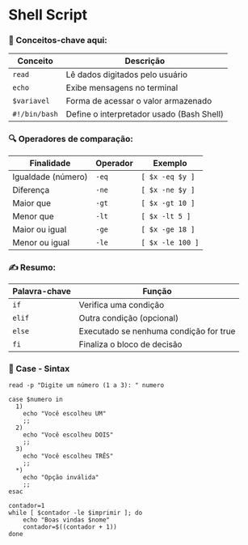 # Shell Script

### 🧠 Conceitos-chave aqui:

| Conceito      | Descrição                                 |
| ------------- | ----------------------------------------- |
| `read`        | Lê dados digitados pelo usuário           |
| `echo`        | Exibe mensagens no terminal               |
| `$variavel`   | Forma de acessar o valor armazenado       |
| `#!/bin/bash` | Define o interpretador usado (Bash Shell) |

### 🔍 Operadores de comparação:

| Finalidade         | Operador | Exemplo          |
| ------------------ | -------- | ---------------- |
| Igualdade (número) | `-eq`    | `[ $x -eq $y ]`  |
| Diferença          | `-ne`    | `[ $x -ne $y ]`  |
| Maior que          | `-gt`    | `[ $x -gt 10 ]`  |
| Menor que          | `-lt`    | `[ $x -lt 5 ]`   |
| Maior ou igual     | `-ge`    | `[ $x -ge 18 ]`  |
| Menor ou igual     | `-le`    | `[ $x -le 100 ]` |

### ✍️ Resumo:

| Palavra-chave | Função                                 |
| ------------- | -------------------------------------- |
| `if`          | Verifica uma condição                  |
| `elif`        | Outra condição (opcional)              |
| `else`        | Executado se nenhuma condição for true |
| `fi`          | Finaliza o bloco de decisão            |

### 🧠 Case - Sintax

```
read -p "Digite um número (1 a 3): " numero

case $numero in
  1)
    echo "Você escolheu UM"
    ;;
  2)
    echo "Você escolheu DOIS"
    ;;
  3)
    echo "Você escolheu TRÊS"
    ;;
  *)
    echo "Opção inválida"
    ;;
esac
``` 

```
contador=1
while [ $contador -le $imprimir ]; do
    echo "Boas vindas $nome"
    contador=$((contador + 1))
done
```